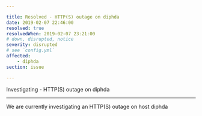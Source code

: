 ```yaml
---

title: Resolved - HTTP(S) outage on diphda
date: 2019-02-07 22:46:00
resolved: true
resolvedWhen: 2019-02-07 23:21:00
# down, disrupted, notice
severity: disrupted
# see `config.yml`
affected:
    - diphda
section: issue

---
```


Investigating - HTTP(S) outage on diphda

---

We are currently investigating an HTTP(S) outage on host diphda
